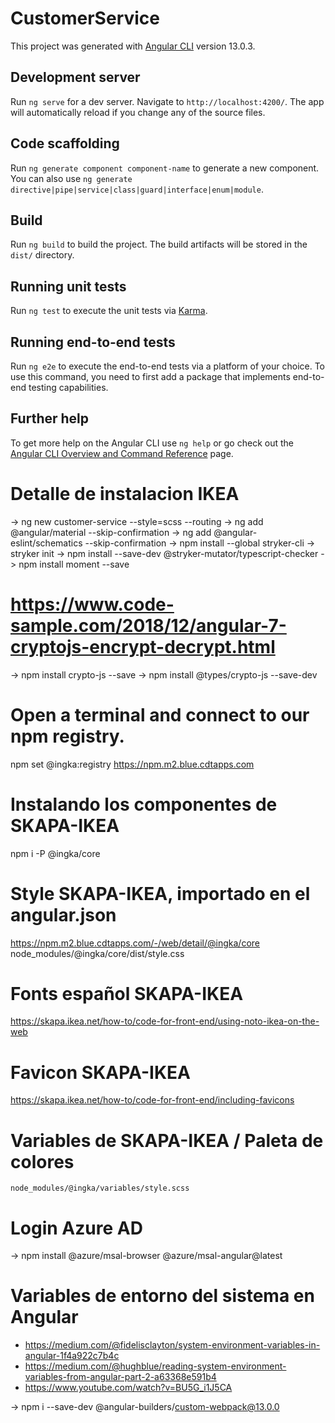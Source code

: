 # CustomerService

This project was generated with [Angular CLI](https://github.com/angular/angular-cli) version 13.0.3.

## Development server

Run `ng serve` for a dev server. Navigate to `http://localhost:4200/`. The app will automatically reload if you change any of the source files.

## Code scaffolding

Run `ng generate component component-name` to generate a new component. You can also use `ng generate directive|pipe|service|class|guard|interface|enum|module`.

## Build

Run `ng build` to build the project. The build artifacts will be stored in the `dist/` directory.

## Running unit tests

Run `ng test` to execute the unit tests via [Karma](https://karma-runner.github.io).

## Running end-to-end tests

Run `ng e2e` to execute the end-to-end tests via a platform of your choice. To use this command, you need to first add a package that implements end-to-end testing capabilities.

## Further help

To get more help on the Angular CLI use `ng help` or go check out the [Angular CLI Overview and Command Reference](https://angular.io/cli) page.



# Detalle de instalacion IKEA
-> ng new customer-service --style=scss --routing
-> ng add @angular/material --skip-confirmation
-> ng add @angular-eslint/schematics --skip-confirmation
-> npm install --global stryker-cli
-> stryker init
-> npm install --save-dev @stryker-mutator/typescript-checker
-> npm install moment --save

# https://www.code-sample.com/2018/12/angular-7-cryptojs-encrypt-decrypt.html
-> npm install crypto-js --save
-> npm install @types/crypto-js --save-dev

# Open a terminal and connect to our npm registry.
npm set @ingka:registry https://npm.m2.blue.cdtapps.com

# Instalando los componentes de SKAPA-IKEA
npm i -P @ingka/core

# Style SKAPA-IKEA, importado en el angular.json
https://npm.m2.blue.cdtapps.com/-/web/detail/@ingka/core
    node_modules/@ingka/core/dist/style.css

# Fonts español SKAPA-IKEA
https://skapa.ikea.net/how-to/code-for-front-end/using-noto-ikea-on-the-web
    <link rel = "stylesheet" href = "https://www.ikea.com/global/assets/fonts/en/fonts.css">

# Favicon SKAPA-IKEA
https://skapa.ikea.net/how-to/code-for-front-end/including-favicons
    <link rel="icon" href="https://www.ikea.com/global/assets/logos/favicons/favicon.ico" sizes="any">
    <link rel="icon" href="https://www.ikea.com/global/assets/logos/favicons/favicon.svg" type="image/svg+xml">
    <link rel="apple-touch-icon" href="https://www.ikea.com/global/assets/logos/favicons/apple-touch-icon.png">
    <link rel="manifest" href="https://www.ikea.com/global/assets/logos/favicons/site.webmanifest">

# Variables de SKAPA-IKEA / Paleta de colores
    node_modules/@ingka/variables/style.scss

# Login Azure AD
-> npm install @azure/msal-browser @azure/msal-angular@latest

# Variables de entorno del sistema en Angular
- https://medium.com/@fidelisclayton/system-environment-variables-in-angular-1f4a922c7b4c
- https://medium.com/@hughblue/reading-system-environment-variables-from-angular-part-2-a63368e591b4
- https://www.youtube.com/watch?v=BU5G_i1J5CA

-> npm i --save-dev @angular-builders/custom-webpack@13.0.0